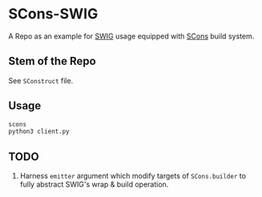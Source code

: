 # SCons-SWIG
A Repo as an example for [SWIG](http://www.swig.org/) usage equipped with [SCons](http://www.scons.org/) build system.

## Stem of the Repo
See `SConstruct` file.

## Usage
```sh
scons
python3 client.py
```


## TODO
1. Harness `emitter` argument which modify targets of `SCons.builder` to fully abstract SWIG's wrap & build operation.
